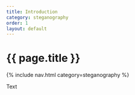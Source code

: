 ```yaml
---
title: Introduction
category: steganography
order: 1
layout: default
---
```


# {{ page.title }}

{% include nav.html category=steganography %}

Text
